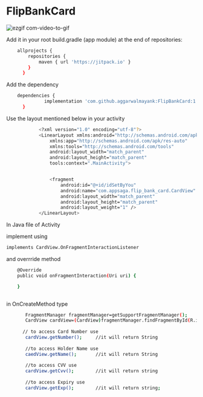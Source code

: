 # FlipBankCard


![ezgif com-video-to-gif](https://user-images.githubusercontent.com/32715597/58808969-ac637300-8638-11e9-8b40-940e6cb689f8.gif)


Add it in your root build.gradle (app module) at the end of repositories:
```sh
	allprojects {
        repositories {
            maven { url 'https://jitpack.io' }
        }
      }
```	  
      
Add the dependency
```sh
    dependencies {
              implementation 'com.github.aggarwalmayank:FlipBankCard:1.1'
      }
```

Use the layout mentioned below in your activity
```sh
            <?xml version="1.0" encoding="utf-8"?>
            <LinearLayout xmlns:android="http://schemas.android.com/apk/res/android"
                xmlns:app="http://schemas.android.com/apk/res-auto"
                xmlns:tools="http://schemas.android.com/tools"
                android:layout_width="match_parent"
                android:layout_height="match_parent"
                tools:context=".MainActivity">


                <fragment
                    android:id="@+id/idSetByYou"
                    android:name="com.appsaga.flip_bank_card.CardView"
                    android:layout_width="match_parent"
                    android:layout_height="match_parent"
                    android:layout_weight="1" />
            </LinearLayout>
 ```           
In Java file of Activity 
  
   implement using
    
```sh
implements CardView.OnFragmentInteractionListener 
```    
   and overrride method
    
```sh
    @Override
    public void onFragmentInteraction(Uri uri) {

    }
    
```    
   in OnCreateMethod type
    
 ```sh   
        FragmentManager fragmentManager=getSupportFragmentManager();
        CardView cardView=(CardView)fragmentManager.findFragmentById(R.id.idSetByYou);
        
       // to access Card Number use
        cardView.getNumber();     //it will return String
        
        //to access Holder Name use
        caedView.getName();       //it will return String
        
        //to access CVV use
        cardView.getCvv();        //it will return string
        
        //to access Expiry use
        cardView.getExp();        //it will return string;
```
